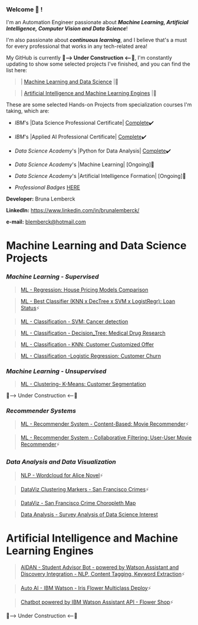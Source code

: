 ### Welcome 👋 !
I'm an Automation Engineer passionate about **_Machine Learning, Artificial Intelligence, Computer Vision and Data Science_**!

I'm also passionate about **_continuous learning_**, and I believe that's a must for every professional that works in any tech-related area!


My GitHub is currently    **:construction:--> Under Construction <--:construction:**,
I'm constantly updating to show some selected projects I've finished, and you can find the list here:

 >  | [Machine Learning and Data Science](https://github.com/lemberck/lemberck/blob/main/README.md#machine-learning-and-data-science-projects) |:mechanical_arm:
   
   
 >  | [Artificial Intelligence and Machine Learning Engines](https://github.com/lemberck/lemberck/blob/main/README.md#artificial-intelligence-and-machine-learning-engines) |:robot:

These are some selected Hands-on Projects from specialization courses I'm taking, which are: 

  - _IBM_'s |Data Science Professional Certificate|  [Complete](https://www.youracclaim.com/earner/earned/badge/4d480c0a-02f6-46b6-82cd-602c5a76cd14):heavy_check_mark:
   
  - _IBM_'s |Applied AI Professional Certificate|  [Complete](https://www.youracclaim.com/badges/e9ab9452-1963-491e-86f7-c9369698575f/public_url):heavy_check_mark:
   
  - _Data Science Academy_'s |Python for Data Analysis| [Complete](https://www.linkedin.com/feed/update/urn:li:activity:6736732341579972608/):heavy_check_mark:
   
  - _Data Science Academy_'s |Machine Learning| [Ongoing]:memo:
   
  - _Data Science Academy_'s |Artificial Intelligence Formation| [Ongoing]:memo:
   
  - _Professional Badges_ [HERE](https://www.youracclaim.com/users/bruna-lemberck)
      
**Developer:** Bruna Lemberck

**LinkedIn:** https://www.linkedin.com/in/brunalemberck/

**e-mail:** blemberck@hotmail.com

# Machine Learning and Data Science Projects
   ### _Machine Learning - Supervised_ 
   > [ML - Regression: House Pricing Models Comparison](https://github.com/lemberck/ML-Regression-House_Pricing_Models#machine-learning---regression-house-pricing-models-comparison)
   
   > [ML - Best Classifier (KNN x DecTree x SVM x LogistRegr): Loan Status](https://github.com/lemberck/ML-Best-Classifier-Comparison-Loan_Status-)⚡
   
   > [ML - Classification - SVM: Cancer detection](https://github.com/lemberck/ML-Classif-SVM-Cancer_detection)
   
   > [ML - Classification - Decision_Tree: Medical Drug Research](https://github.com/lemberck/ML-Classif-Decision_Tree-Medical_Drug_Research)
   
   > [ML - Classification - KNN: Customer Customized Offer](https://github.com/lemberck/ML-Classif-KNN-Customer_Segmentation)
    
   > [ML - Classification -Logistic Regression: Customer Churn](https://github.com/lemberck/ML-Classif-LogistRegr-Customer_Churn)
   
   ### _Machine Learning - Unsupervised_
   > [ML - Clustering- K-Means: Customer Segmentation](https://github.com/lemberck/ML-Clustering-K_Means-Customer_Segmentation)
   
   :construction:--> Under Construction <--:construction:
   
   ### _Recommender Systems_
   > [ML - Recommender System - Content-Based: Movie Recommender](https://github.com/lemberck/ML-Recom_Syst-Content-Based-Movie_Recommender)⚡
   
   > [ML - Recommender System - Collaborative Filtering: User-User Movie Recommender](https://github.com/lemberck/ML-RecomSyst-Collaborative_Filter-Movie_Recommender_User-User-)⚡
    
   ### _Data Analysis and Data Visualization_ 
   > [NLP - Wordcloud for Alice Novel](https://github.com/lemberck/NLP-wordcloud)⚡
   
   > [DataViz Clustering Markers - San Francisco Crimes](https://github.com/lemberck/DataViz-Markers_Clusters-San_Francisco_Crimes)⚡
   
   > [DataViz - San Francisco Crime Choropleth Map](https://github.com/lemberck/DataViz-San_Francisco_Crime_Choropleth_Map)
   
   > [Data Analysis - Survey Analysis of Data Science Interest](https://github.com/lemberck/Data-Analysis-Survey_Analysis_Data_Science_interest)
   
   
# Artificial Intelligence and Machine Learning Engines
   > [AIDAN - Student Advisor Bot - powered by Watson Assistant and Discovery Integration - NLP, Content Tagging, Keyword Extraction](https://github.com/lemberck/chatbot-watsonDiscovery#aidan-the-coursera-virtual-assistant-for-students)⚡
   
   > [Auto AI - IBM Watson - Iris Flower Multiclass Deploy](https://github.com/lemberck/IBM_Watson-Auto_AI-Iris_Flower_Multiclass_Deploy#ibm-watson---autoai-iris-flower-multiclass-deploy)⚡
   
   > [Chatbot powered by IBM Watson Assistant API - Flower Shop](https://github.com/lemberck/Chatbot-WatsonAssistant-FlowerShop#chatbot-watsonassistant-flowershop)⚡
   
 :construction:--> Under Construction <--:construction:
<!--
**lemberck/lemberck** is a ✨ _special_ ✨ repository because its `README.md` (this file) appears on your GitHub profile.

Here are some ideas to get you started:

- 🔭 I’m currently working on ...
- 🌱 I’m currently learning ...
- 👯 I’m looking to collaborate on ...
- 🤔 I’m looking for help with ...
- 💬 Ask me about ...
- 📫 How to reach me: ...
- 😄 Pronouns: ...
- ⚡ Fun fact: ...
-->
